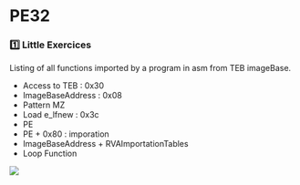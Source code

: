# PE32

### :one: Little Exercices

Listing of all functions imported by a program in asm from TEB imageBase.

  * Access to TEB : 0x30
  * ImageBaseAddress : 0x08
  * Pattern MZ
  * Load e_lfnew : 0x3c
  * PE
  * PE + 0x80 : imporation
  * ImageBaseAddress + RVAImportationTables
  * Loop Function
  
<img src="https://zupimages.net/up/19/01/r86v.png">
